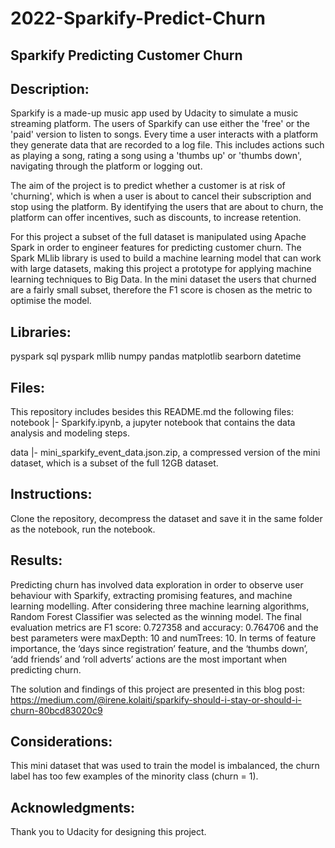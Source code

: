 # 2022-Sparkify-Predict-Churn

## Sparkify Predicting Customer Churn

## Description: 
Sparkify is a made-up music app used by Udacity to simulate a music streaming platform. The users of Sparkify can use either the 'free' or the 'paid' version to listen to songs. Every time a user interacts with a platform they generate data that are recorded to a log file. This includes actions such as playing a song, rating a song using a 'thumbs up' or 'thumbs down', navigating through the platform or logging out.

The aim of the project is to predict whether a customer is at risk of 'churning', which is when a user is about to cancel their subscription and stop using the platform. By identifying the users that are about to churn, the platform can offer incentives, such as discounts, to increase retention. 

For this project a subset of the full dataset is manipulated using Apache Spark in order to engineer features for predicting customer churn. The Spark MLlib library is used to build a machine learning model that can work with large datasets, making this project a prototype for applying machine learning techniques to Big Data. In the mini dataset the users that churned are a fairly small subset, therefore the F1 score is chosen as the metric to optimise the model.

## Libraries:
pyspark sql
pyspark mllib
numpy
pandas
matplotlib
searborn
datetime

## Files:
This repository includes besides this README.md the following files:  
notebook |- Sparkify.ipynb, a jupyter notebook that contains the data analysis and modeling steps. 
  
data |- mini_sparkify_event_data.json.zip, a compressed version of the mini dataset, which is a subset of the full 12GB dataset. 

## Instructions:
Clone the repository, decompress the dataset and save it in the same folder as the notebook, run the notebook.

## Results:
Predicting churn has involved data exploration in order to observe user behaviour with Sparkify, extracting promising features, and machine learning modelling. After considering three machine learning algorithms, Random Forest Classifier was selected as the winning model. The final evaluation metrics are F1 score: 0.727358 and accuracy: 0.764706 and the best parameters were maxDepth: 10 and numTrees: 10. In terms of feature importance, the ‘days since registration’ feature, and the ‘thumbs down’, ‘add friends’ and ‘roll adverts’ actions are the most important when predicting churn.

The solution and findings of this project are presented in this blog post:
https://medium.com/@irene.kolaiti/sparkify-should-i-stay-or-should-i-churn-80bcd83020c9

## Considerations:
This mini dataset that was used to train the model is imbalanced, the churn label has too few examples of the minority class (churn = 1). 

## Acknowledgments:
Thank you to Udacity for designing this project.
